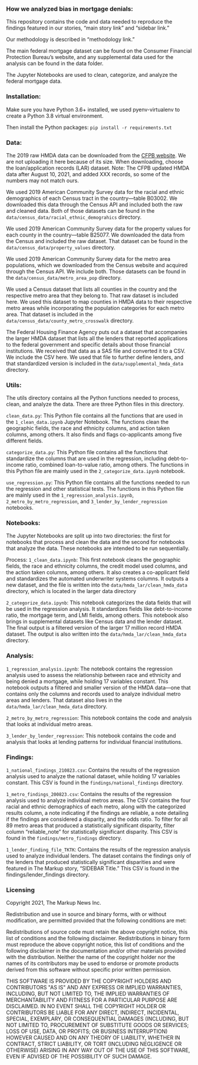 ### How we analyzed bias in mortgage denials: 

This repository contains the code and data needed to reproduce the findings featured in our stories, “main story link” and “sidebar link.”

Our methodology is described in “methodology link.”

The main federal mortgage dataset can be found on the Consumer Financial Protection Bureau’s website, and any supplemental data used for the analysis can be found in the data folder. 

The Jupyter Notebooks are used to clean, categorize, and analyze the federal mortgage data.

### Installation:

Make sure you have Python 3.6+ installed, we used pyenv-virtualenv to create a Python 3.8 virtual environment.

Then install the Python packages: `pip install -r requirements.txt`

### Data:

The 2019 raw HMDA data can be downloaded from the [CFPB website](https://ffiec.cfpb.gov/data-publication/dynamic-national-loan-level-dataset/2019). We are not uploading it here because of its size. When downloading, choose the loan/application records (LAR) dataset. Note: The CFPB updated HMDA data after August 10, 2021, and added XXX records, so some of the numbers may not match ours. 

We used 2019 American Community Survey data for the racial and ethnic demographics of each Census tract in the country––table B03002. We downloaded this data through the Census API and included both the raw and cleaned data. Both of those datasets can be found in the `data/census_data/racial_ethnic_demograhics` directory.

We used 2019 American Community Survey data for the property values for each county in the country––table B25077. We downloaded the data from the Census and included the raw dataset. That dataset can be found in the `data/census_data/property_values` directory.

We used 2019 American Community Survey data for the metro area populations, which we downloaded from the Census website and acquired through the Census API. We include both. Those datasets can be found in the `data/census_data/metro_area_pop` directory.


We used a Census dataset that lists all counties in the country and the respective metro area that they belong to. That raw dataset is included here. We used this dataset to map counties in HMDA data to their respective metro areas while incorporating the population categories for each metro area. That dataset is included in the `data/census_data/county_metro_crosswalk` directory. 

The Federal Housing Finance Agency puts out a dataset that accompanies the larger HMDA dataset that lists all the lenders that reported applications to the federal government and specific details about those financial institutions. We received that data as a SAS file and converted it to a CSV. We include the CSV here. We used that file to further define lenders, and that standardized version is included in the `data/supplemental_hmda_data` directory. 

### Utils:

The utils directory contains all the Python functions needed to process, clean, and analyze the data. There are three Python files in this directory.

`clean_data.py`: This Python file contains all the functions that are used in the `1_clean_data.ipynb` Jupyter Notebook. The functions clean the geographic fields, the race and ethnicity columns, and action taken columns, among others. It also finds and flags co-applicants among five different fields. 

`categorize_data.py`: This Python file contains all the functions that standardize the columns that are used in the regression, including debt-to-income ratio, combined loan-to-value ratio, among others. The functions in this Python file are mainly used in the `2_categorize_data.ipynb` notebook.

`use_regression.py`: This Python file contains all the functions needed to run the regression and other statistical tests. The functions in this Python file are mainly used in the `1_regression_analysis.ipynb`, `2_metro_by_metro_regression`, and `3_lender_by_lender_regression` notebooks.


### Notebooks:

The Jupyter Notebooks are split up into two directories: the first for notebooks that process and clean the data and the second for notebooks that analyze the data. These notebooks are intended to be run sequentially.

Process:
`1_clean_data.ipynb`: This first notebook cleans the geographic fields, the race and ethnicity columns, the credit model used columns, and the action taken columns, among others. It also creates a co-applicant field and standardizes the automated underwriter systems columns. It outputs a new dataset, and the file is written into the `data/hmda_lar/clean_hmda_data` directory, which is located in the larger data directory

`2_categorize_data.ipynb`: This notebook categorizes the data fields that will be used in the regression analysis. It standardizes fields like debt-to-income ratio, the mortgage term, and LMI fields, among others. This notebook also brings in supplemental datasets like Census data and the lender dataset. The final output is a filtered version of the larger 17 million record HMDA dataset. The output is also written into the  `data/hmda_lar/clean_hmda_data` directory.

### Analysis: 
`1_regression_analysis.ipynb`: The notebook contains the regression analysis used to assess the relationship between race and ethnicity and being denied a mortgage, while holding 17 variables constant. This notebook outputs a filtered and smaller version of the HMDA data––one that contains only the columns and records used to analyze individual metro areas and lenders. That dataset also lives in the `data/hmda_lar/clean_hmda_data` directory.

`2_metro_by_metro_regression`: This notebook contains the code and analysis that looks at individual metro areas. 

`3_lender_by_lender_regression`: This notebook contains the code and analysis that looks at lending patterns for individual financial institutions. 

### Findings: 
`1_national_findings_210823.csv`: Contains the results of the regression analysis used to analyze the national dataset, while holding 17 variables constant. This CSV is found in the `findings/national_findings` directory.

`1_metro_findings_200823.csv`: Contains the results of the regression analysis used to analyze individual metros areas. The CSV contains the four racial and ethnic demographics of each metro, along with the categorized results column, a note indicating if the findings are reliable, a note detailing if the findings are considered a disparity, and the odds ratio. To filter for all 89 metro areas that produced a statistically significant disparity, filter column “reliable_note” for statistically significant disparity. This CSV is found in the `findings/metro_findings` directory.

 `1_lender_finding_file_TKTK`: Contains the results of the regression analysis used to analyze individual lenders. The dataset contains the findings only of the lenders that produced statistically significant disparities and were featured in The Markup story, “SIDEBAR Title.”  This CSV is found in the findings/lender_findings directory.
 


 

### Licensing

Copyright 2021, The Markup News Inc.

Redistribution and use in source and binary forms, with or without modification, are permitted provided that the following conditions are met:

Redistributions of source code must retain the above copyright notice, this list of conditions and the following disclaimer.
Redistributions in binary form must reproduce the above copyright notice, this list of conditions and the following disclaimer in the documentation and/or other materials provided with the distribution.
Neither the name of the copyright holder nor the names of its contributors may be used to endorse or promote products derived from this software without specific prior written permission.

THIS SOFTWARE IS PROVIDED BY THE COPYRIGHT HOLDERS AND CONTRIBUTORS "AS IS" AND ANY EXPRESS OR IMPLIED WARRANTIES, INCLUDING, BUT NOT LIMITED TO, THE IMPLIED WARRANTIES OF MERCHANTABILITY AND FITNESS FOR A PARTICULAR PURPOSE ARE DISCLAIMED. IN NO EVENT SHALL THE COPYRIGHT HOLDER OR CONTRIBUTORS BE LIABLE FOR ANY DIRECT, INDIRECT, INCIDENTAL, SPECIAL, EXEMPLARY, OR CONSEQUENTIAL DAMAGES (INCLUDING, BUT NOT LIMITED TO, PROCUREMENT OF SUBSTITUTE GOODS OR SERVICES; LOSS OF USE, DATA, OR PROFITS; OR BUSINESS INTERRUPTION) HOWEVER CAUSED AND ON ANY THEORY OF LIABILITY, WHETHER IN CONTRACT, STRICT LIABILITY, OR TORT (INCLUDING NEGLIGENCE OR OTHERWISE) ARISING IN ANY WAY OUT OF THE USE OF THIS SOFTWARE, EVEN IF ADVISED OF THE POSSIBILITY OF SUCH DAMAGE.

